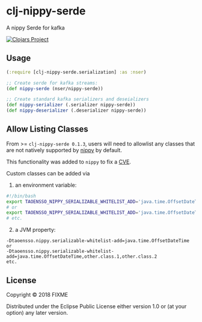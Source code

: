 # clj-nippy-serde

A nippy Serde for kafka

[![Clojars Project](https://img.shields.io/clojars/v/bigsy/clj-nippy-serde.svg)](https://clojars.org/bigsy/clj-nippy-serde)


## Usage

```clojure
(:require [clj-nippy-serde.serialization] :as :nser)

;; Create serde for kafka streams:
(def nippy-serde (nser/nippy-serde))

;; Create standard kafka serializers and deseializers
(def nippy-serializer (.serializer nippy-serde))
(def nippy-deserializer (.deserializer nippy-serde))

```

## Allow Listing Classes

From >= `clj-nippy-serde 0.1.3`, users will need to allowlist any classes
that are not natively supported by
[nippy](https://github.com/ptaoussanis/nippy/blob/e5a614bd9b6f7ec1d171ee0b35aabf9088173fe4/src/taoensso/nippy.clj#L283:L300)
by default.

This functionality was added to `nippy` to fix a
[CVE](https://cve.mitre.org/cgi-bin/cvename.cgi?name=CVE-2020-24164).

Custom classes can be added via

1. an environment variable:

```bash
#!/bin/bash
export TAOENSSO_NIPPY_SERIALIZABLE_WHITELIST_ADD='java.time.OffsetDateTime'
# or
export TAOENSSO_NIPPY_SERIALIZABLE_WHITELIST_ADD='java.time.OffsetDateTime,other.class.1,other.class.2'
# etc.
```

2. a JVM property:

```
-Dtaoensso.nippy.serializable-whitelist-add=java.time.OffsetDateTime
or
-Dtaoensso.nippy.serializable-whitelist-add=java.time.OffsetDateTime,other.class.1,other.class.2
etc.
```


## License

Copyright © 2018 FIXME

Distributed under the Eclipse Public License either version 1.0 or (at
your option) any later version.
